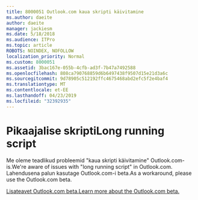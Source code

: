 ```yaml
---
title: 8000051 Outlook.com kaua skripti käivitamine
ms.author: daeite
author: daeite
manager: jackiesm
ms.date: 5/18/2018
ms.audience: ITPro
ms.topic: article
ROBOTS: NOINDEX, NOFOLLOW
localization_priority: Normal
ms.custom: 8000051
ms.assetid: 3bac167e-055b-4cfb-ad3f-7b47a7492588
ms.openlocfilehash: 808ca790768859d6b6497438f9507d15e21d3a6c
ms.sourcegitcommit: 9d78905c512192ffc4675468abd2efc5f2e4baf4
ms.translationtype: MT
ms.contentlocale: et-EE
ms.lasthandoff: 04/23/2019
ms.locfileid: "32392935"
---
```

# <a name="long-running-script"></a><span data-ttu-id="49b6f-102">Pikaajalise skripti</span><span class="sxs-lookup"><span data-stu-id="49b6f-102">Long running script</span></span>

<span data-ttu-id="49b6f-103">Me oleme teadlikud probleemid "kaua skripti käivitamine" Outlook.com-is.</span><span class="sxs-lookup"><span data-stu-id="49b6f-103">We're aware of issues with "long running script" in Outlook.com.</span></span> <span data-ttu-id="49b6f-104">Lahendusena palun kasutage Outlook.com-i beta.</span><span class="sxs-lookup"><span data-stu-id="49b6f-104">As a workaround, please use the Outlook.com beta.</span></span>
  
[<span data-ttu-id="49b6f-105">Lisateavet Outlook.com beta.</span><span class="sxs-lookup"><span data-stu-id="49b6f-105">Learn more about the Outlook.com beta.</span></span>](https://go.microsoft.com/fwlink/p/?linkid=874356)
  

